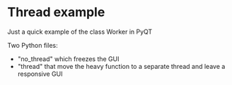 # Thread example
Just a quick example of the class Worker in PyQT

Two Python files:
- "no_thread" which freezes the GUI
- "thread" that move the heavy function to a separate thread and leave a responsive GUI

